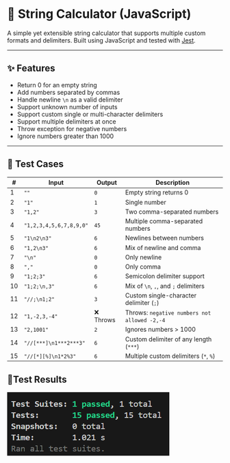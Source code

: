 # 📐 String Calculator (JavaScript)

A simple yet extensible string calculator that supports multiple custom formats and delimiters. 
Built using JavaScript and tested with [Jest](https://jestjs.io/).

---

## ✨ Features

- Return 0 for an empty string
- Add numbers separated by commas
- Handle newline `\n` as a valid delimiter
- Support unknown number of inputs
- Support custom single or multi-character delimiters
- Support multiple delimiters at once
- Throw exception for negative numbers
- Ignore numbers greater than 1000

---

## 🧪 Test Cases

| #  | Input                              | Output                     | Description                                      |
|----|------------------------------------|----------------------------|--------------------------------------------------|
| 1  | `""`                               | `0`                        | Empty string returns 0                          |
| 2  | `"1"`                              | `1`                        | Single number                                   |
| 3  | `"1,2"`                            | `3`                        | Two comma-separated numbers                     |
| 4  | `"1,2,3,4,5,6,7,8,9,0"`            | `45`                       | Multiple comma-separated numbers                |
| 5  | `"1\n2\n3"`                        | `6`                        | Newlines between numbers                        |
| 6  | `"1,2\n3"`                         | `6`                        | Mix of newline and comma                        |
| 7  | `"\n"`                             | `0`                        | Only newline                                    |
| 8  | `","`                              | `0`                        | Only comma                                      |
| 9  | `"1;2;3"`                          | `6`                        | Semicolon delimiter support                     |
| 10 | `"1;2;\n,3"`                       | `6`                        | Mix of `\n`, `,`, and `;` delimiters            |
| 11 | `"//;\n1;2"`                       | `3`                        | Custom single-character delimiter (`;`)         |
| 12 | `"1,-2,3,-4"`                      | ❌ Throws                  | Throws: `negative numbers not allowed -2,-4`    |
| 13 | `"2,1001"`                         | `2`                        | Ignores numbers > 1000                          |
| 14 | `"//[***]\n1***2***3"`             | `6`                        | Custom delimiter of any length (`***`)          |
| 15 | `"//[*][%]\n1*2%3"`                | `6`                        | Multiple custom delimiters (`*`, `%`)           |

## 💯Test Results

![alt text](image.png)
